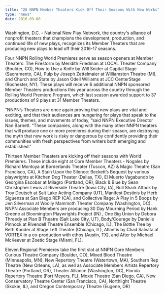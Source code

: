 ```yaml
---
title: "28 NNPN Member Theaters Kick Off Their Seasons With New Works"
type: "news"
date: 2016-09-08
---
```


<p><span class="lead-in">Washington, D.C. - National New Play Network, the country's alliance of nonprofit theaters that champions the development, production, and continued life of new plays, recognizes its Member Theaters that are producing new plays to lead off their 2016-17 seasons.</span></p>
<p>Four NNPN Rolling World Premieres serve as season openers at Member Theaters: The Firestorm by Meridith Friedman at LOCAL Theater Company (Boulder, CO), How to Use a Knife by Will Snider at Capital Stage (Sacramento, CA), Pulp by Joseph Zettelmaier at Williamston Theatre (MI), and Church and State by Jason Odell Williams at JCC CenterStage (Rochester, NY). These plays will receive 6 additional NNPN sponsored Member Theaters productions this year across the country through the Rolling World Premiere Program, which last season awarded support to 37 productions of 9 plays at 31 Member Theaters.</p>
<p>“NNPN’s Theaters are once again proving that new plays are vital and exciting, and that their audiences are hungering for plays that speak to the issues, themes, and movements of today, “said NNPN Executive Director Nan Barnett. “These companies, along with the many other NNPN theaters that will produce one or more premieres during their season, are destroying the myth that new work is risky or dangerous by confidently providing their communities with fresh perspectives from writers both emerging and established.”</p>
<p>Thirteen Member Theaters are kicking off their seasons with World Premieres. These include eight at Core Member Theaters - Nogales by Richard Montoya at Borderlands Theater (Tuscon, AZ) &amp; Magic Theatre (San Francisco, CA), A Stain Upon the Silence: Beckett’s Bequest by various playwrights at Kitchen Dog Theater (Dallas, TX), El Muerto Vagabundo by Georgina Escobar at Milagro (Portland, OR), Black &amp; Blue by Sean Christopher Lewis at Riverside Theatre (Iowa City, IA), Bull Shark Attack by Troy Deutsch at Salt Lake Acting Company (UT), Manifest Destinis by Herb Siguenza at San Diego REP (CA), and Collective Rage: A Play in 5 Boops by Jen Silverman at Woolly Mammoth Theater Company (Washington, DC). NNPN Associate Members are producing 30 Day Mourning Period by Hank Greene at Bloomington Playwrights Project (IN) , One Big Union by Debora Threedy at Plan B Theatre (Salt Lake City, UT), Body/Courage by Danielle Pinnock at Rivendell Theatre Ensemble (Chicago, IL), The Bottle Tree by Beth Kander at Stage Left Theatre (Chicago, IL), Atlantis by Chad Salvata at VORTEX in a co-production with ethos (Austin, TX), and After by Michael McKeever at Zoetic Stage (Miami, FL).</p>
<p>Eleven Regional Premieres take the first slot at NNPN Core Members Curious Theatre Company (Boulder, CO), Mixed Blood Theatre (Minneapolis, MN), New Repertory Theatre (Watertown, MA), Southern Rep Theatre (New Orleans, LA), as well as Associate Members Artists Repertory Theatre (Portland, OR), Theater Alliance (Washington, DC), Florida Repertory Theatre (Fort Meyers, FL), Moxie Theatre (San Diego, CA), New Conservatory Theatre Center (San Francisco, CA), Northlight Theatre (Skokie, IL), and Oregon Contemporary Theatre (Eugene, OR)</p>
